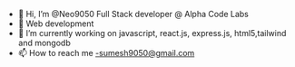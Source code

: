 - 👋 Hi, I’m @Neo9050 Full Stack developer @ Alpha Code Labs
- 👀 Web development
- 🌱 I’m currently working on javascript, react.js, express.js, html5,tailwind and mongodb
- 📫 How to reach me -sumesh9050@gmail.com

<!---
Neo9050/Neo9050 is a ✨ special ✨ repository because its `README.md` (this file) appears on your GitHub profile.
You can click the Preview link to take a look at your changes.
--->
